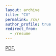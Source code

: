 ```yaml
---
layout: archive
title: "CV"
permalink: /cv/
author_profile: true
redirect_from:
  - /resume
---
```


<a href="https://patelkajal18.github.io/Kajal_CV1.pdf" class="image fit">PDF.</a>

<!--
{% include base_path %}

Education
======
* B.S. in Computer Science, University of California, Davis 2023

Work experience
======
* Summer 2015: Research Assistant
  * Github University
  * Duties included: Tagging issues
  * Supervisor: Professor Git

* Fall 2015: Research Assistant
  * Github University
  * Duties included: Merging pull requests
  * Supervisor: Professor Hub
  
Skills
======
* Skill 1
* Skill 2
  * Sub-skill 2.1
  * Sub-skill 2.2
  * Sub-skill 2.3
* Skill 3

Publications
======
  <ul>{% for post in site.publications %}
    {% include archive-single-cv.html %}
  {% endfor %}</ul>
  
Service and leadership
======
* Currently signed in to 43 different slack teams -->
